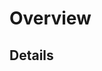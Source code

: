# Overview

<!-- Please insert a high-level description of this merge request here -->

<!-- Be sure to link other MRs or issues that relate to this MR here --> 

<!-- If this fully addresses an issue, please use the keyword `resolves` in front of that issue number -->

## Details

<!-- Please provide more detailed information on each feature / bug -->